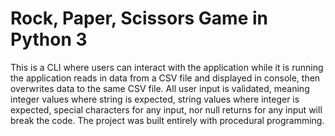 # Rock, Paper, Scissors Game in Python 3

This is a CLI where users can interact with the application while it is running the application reads in data from a CSV file and displayed in console, then overwrites data to the same CSV file. All user input is validated, meaning integer values where string is expected, string values where integer is expected, special characters for any input, nor null returns for any input will break the code. The project was built entirely with procedural programming.
